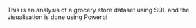 This is an analysis of a grocery store dataset using SQL and the visualisation is done using Powerbi
